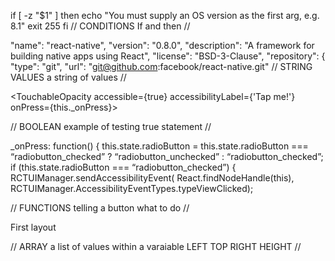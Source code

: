 if [ -z "$1" ]
  then
    echo "You must supply an OS version as the first arg, e.g. 8.1"
    exit 255
fi
// CONDITIONS If and then //

 "name": "react-native",
  "version": "0.8.0",
  "description": "A framework for building native apps using React",
  "license": "BSD-3-Clause",
  "repository": {
    "type": "git",
    "url": "git@github.com:facebook/react-native.git"
// STRING VALUES a string of values //

<TouchableOpacity accessible={true} accessibilityLabel={'Tap me!'} onPress={this._onPress}>
  <View style={styles.button}>
  
// BOOLEAN example of testing true statement //

_onPress: function() {
  this.state.radioButton = this.state.radioButton === “radiobutton_checked” ?
  “radiobutton_unchecked” : “radiobutton_checked”;
  if (this.state.radioButton === “radiobutton_checked”) {
    RCTUIManager.sendAccessibilityEvent(
      React.findNodeHandle(this),
      RCTUIManager.AccessibilityEventTypes.typeViewClicked);
      
// FUNCTIONS telling a button what to do //

<View style={styles.container}>
  <View style={{position: 'absolute', left: 10, top: 10, right: 10, height: 100,
    backgroundColor: 'green'}} importantForAccessibility=”yes”>
    <Text> First layout </Text>
    
// ARRAY a list of values within a varaiable LEFT TOP RIGHT HEIGHT //
